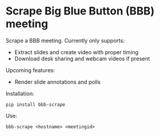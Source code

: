 # Scrape Big Blue Button (BBB) meeting

Scrape a BBB meeting. Currently only supports:

 - Extract slides and create video with proper timing
 - Download desk sharing and webcam videos if present

Upcoming features:

 - Render slide annotations and polls

Installation:

```
pip install bbb-scrape
```

Use:

```
bbb-scrape <hostname> <meetingid>
```